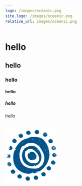 ```yaml
---
logo: /images/oceanic.png
site.logo: /images/oceanic.png
relative_url: images/oceanic.png
---
```


# hello

## hello

### hello

#### hello

##### hello

###### hello

![oceanic logo](/images/oceanic.png "Oceanic Logo")
